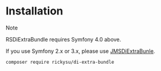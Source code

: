 Installation
=============

Note

RSDiExtraBundle requires Symfony 4.0 above.

If you use Symfony 2.x or 3.x, please use [JMSDiExtraBunle](https://github.com/schmittjoh/JMSDiExtraBundle).

```
composer require rickysu/di-extra-bundle
``` 



